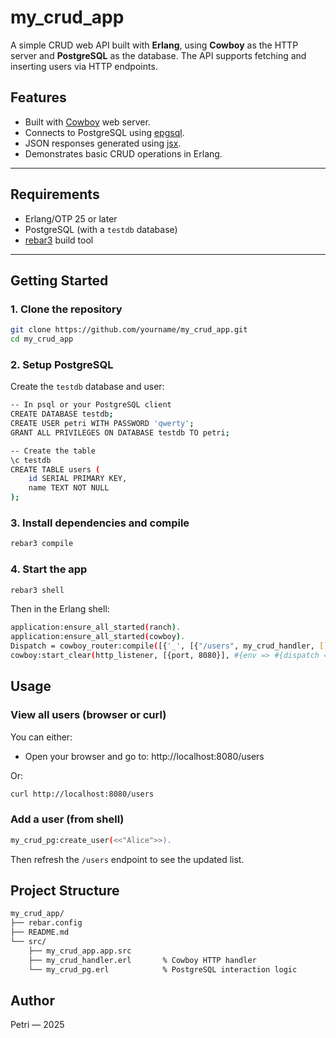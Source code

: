 # my_crud_app

A simple CRUD web API built with **Erlang**, using **Cowboy** as the HTTP server and **PostgreSQL** as the database. The API supports fetching and inserting users via HTTP endpoints.

## Features

- Built with [Cowboy](https://ninenines.eu/docs/en/cowboy/) web server.
- Connects to PostgreSQL using [epgsql](https://github.com/epgsql/epgsql).
- JSON responses generated using [jsx](https://github.com/talentdeficit/jsx).
- Demonstrates basic CRUD operations in Erlang.

---

## Requirements

- Erlang/OTP 25 or later
- PostgreSQL (with a `testdb` database)
- [rebar3](https://www.rebar3.org/) build tool

---

## Getting Started

### 1. Clone the repository

```bash
git clone https://github.com/yourname/my_crud_app.git
cd my_crud_app
```
### 2. Setup PostgreSQL
Create the `testdb` database and user:
```bash
-- In psql or your PostgreSQL client
CREATE DATABASE testdb;
CREATE USER petri WITH PASSWORD 'qwerty';
GRANT ALL PRIVILEGES ON DATABASE testdb TO petri;

-- Create the table
\c testdb
CREATE TABLE users (
    id SERIAL PRIMARY KEY,
    name TEXT NOT NULL
);
```
### 3. Install dependencies and compile
```bash
rebar3 compile
```
### 4. Start the app
```bash
rebar3 shell
```
Then in the Erlang shell:
```bash
application:ensure_all_started(ranch).
application:ensure_all_started(cowboy).
Dispatch = cowboy_router:compile([{'_', [{"/users", my_crud_handler, []}]}]).
cowboy:start_clear(http_listener, [{port, 8080}], #{env => #{dispatch => Dispatch}}).
```
## Usage
### View all users (browser or curl)
You can either:

- Open your browser and go to:
http://localhost:8080/users

Or:
```bash
curl http://localhost:8080/users
```
### Add a user (from shell)
```bash
my_crud_pg:create_user(<<"Alice">>).
```
Then refresh the `/users` endpoint to see the updated list.
## Project Structure
```bash
my_crud_app/
├── rebar.config
├── README.md
└── src/
    ├── my_crud_app.app.src
    ├── my_crud_handler.erl       % Cowboy HTTP handler
    └── my_crud_pg.erl            % PostgreSQL interaction logic
```
## Author
Petri — 2025